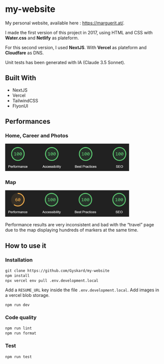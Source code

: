 # my-website

My personal website, available here : https://marguerit.at/.

I made the first version of this project in 2017, using HTML and CSS with **Water.css** and **Netlify** as plateform.

For this second version, I used **NextJS**. With **Vercel** as plateform and **Cloudfare** as DNS.

Unit tests has been generated with IA (Claude 3.5 Sonnet).

## Built With

- NextJS
- Vercel
- TailwindCSS
- FlyonUI

## Performances

### Home, Career and Photos

<img src="screenshots/lighthouse_main_result.png" alt="lighthouse main result" width="400"/>

### Map

<img src="screenshots/lighthouse_map_result.png" alt="lighthouse map result" width="400"/>

Performance results are very inconsistent and bad with the “travel” page due to the map displaying hundreds of markers at the same time.

## How to use it

### Installation

```
git clone https://github.com/Gyskard/my-website
npm install
npx vercel env pull .env.development.local
```

Add a `RESUME_URL` key inside the file `.env.development.local`.
Add images in a vercel blob storage.

```
npm run dev
```

### Code quality

```
npm run lint
npm run format
```

### Test

```
npm run test
```
